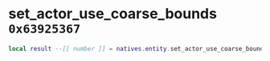 # set_actor_use_coarse_bounds `0x63925367`

```lua
local result --[[ number ]] = natives.entity.set_actor_use_coarse_bounds(_unk0 --[[ number ]], _unk1 --[[ number ]])
```